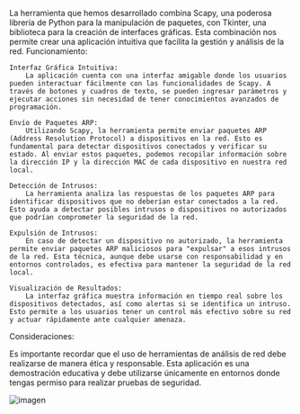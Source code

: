 La herramienta que hemos desarrollado combina Scapy, una poderosa librería de Python para la manipulación de paquetes, con Tkinter, una biblioteca para la creación de interfaces gráficas. Esta combinación nos permite crear una aplicación intuitiva que facilita la gestión y análisis de la red.
Funcionamiento:

    Interfaz Gráfica Intuitiva:
        La aplicación cuenta con una interfaz amigable donde los usuarios pueden interactuar fácilmente con las funcionalidades de Scapy. A través de botones y cuadros de texto, se pueden ingresar parámetros y ejecutar acciones sin necesidad de tener conocimientos avanzados de programación.

    Envío de Paquetes ARP:
        Utilizando Scapy, la herramienta permite enviar paquetes ARP (Address Resolution Protocol) a dispositivos en la red. Esto es fundamental para detectar dispositivos conectados y verificar su estado. Al enviar estos paquetes, podemos recopilar información sobre la dirección IP y la dirección MAC de cada dispositivo en nuestra red local.

    Detección de Intrusos:
        La herramienta analiza las respuestas de los paquetes ARP para identificar dispositivos que no deberían estar conectados a la red. Esto ayuda a detectar posibles intrusos o dispositivos no autorizados que podrían comprometer la seguridad de la red.

    Expulsión de Intrusos:
        En caso de detectar un dispositivo no autorizado, la herramienta permite enviar paquetes ARP maliciosos para "expulsar" a esos intrusos de la red. Esta técnica, aunque debe usarse con responsabilidad y en entornos controlados, es efectiva para mantener la seguridad de la red local.

    Visualización de Resultados:
        La interfaz gráfica muestra información en tiempo real sobre los dispositivos detectados, así como alertas si se identifica un intruso. Esto permite a los usuarios tener un control más efectivo sobre su red y actuar rápidamente ante cualquier amenaza.

Consideraciones:

Es importante recordar que el uso de herramientas de análisis de red debe realizarse de manera ética y responsable. Esta aplicación es una demostración educativa y debe utilizarse únicamente en entornos donde tengas permiso para realizar pruebas de seguridad.

![imagen](https://github.com/user-attachments/assets/afe2073d-8518-4fff-ad74-95beac013fb6)
